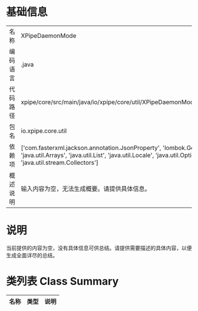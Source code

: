 # 基础信息

|      |      |
|------|------|
| 名称 | XPipeDaemonMode |
| 编码语言 | .java |
| 代码路径 | xpipe/core/src/main/java/io/xpipe/core/util/XPipeDaemonMode.java |
| 包名 | io.xpipe.core.util |
| 依赖项 | ['com.fasterxml.jackson.annotation.JsonProperty', 'lombok.Getter', 'java.util.Arrays', 'java.util.List', 'java.util.Locale', 'java.util.Optional', 'java.util.stream.Collectors'] |
| 概述说明 | 输入内容为空，无法生成概要。请提供具体信息。 |

# 说明

当前提供的内容为空，没有具体信息可供总结。请提供需要描述的具体内容，以便生成全面详尽的总结。

# 类列表 Class Summary

| 名称   | 类型  | 说明 |
|-------|------|-------------|




